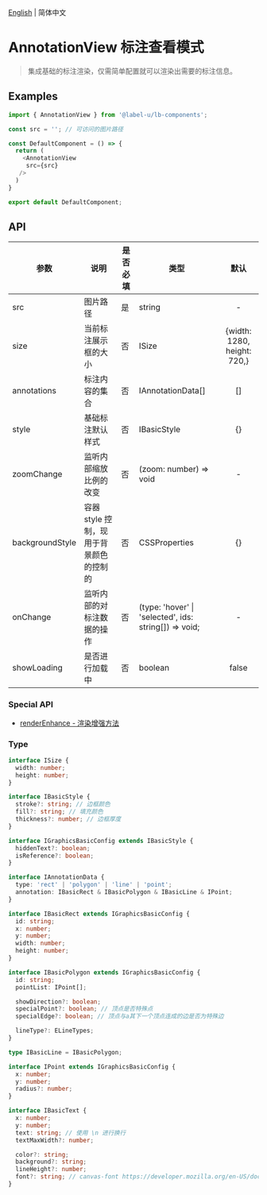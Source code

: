 [English](./annotationView_en-US.md) | 简体中文

# AnnotationView 标注查看模式

> 集成基础的标注渲染，仅需简单配置就可以渲染出需要的标注信息。

## Examples

```ts
import { AnnotationView } from '@label-u/lb-components';

const src = ''; // 可访问的图片路径

const DefaultComponent = () => {
  return (
    <AnnotationView
     src={src}
   />
  )
}

export default DefaultComponent;
```


## API

| 参数            | 说明                                    | 是否必填 | 类型                                                  |            默认             |
| --------------- | --------------------------------------- | -------- | ----------------------------------------------------- | :-------------------------: |
| src             | 图片路径                                | 是       | string                                                |              -              |
| size            | 当前标注展示框的大小                    | 否       | ISize                                                 | {width: 1280, height: 720,} |
| annotations     | 标注内容的集合                          | 否       | IAnnotationData[]                                     |             []              |
| style           | 基础标注默认样式                        | 否       | IBasicStyle                                           |             {}              |
| zoomChange      | 监听内部缩放比例的改变                  | 否       | (zoom: number) => void                                |              -              |
| backgroundStyle | 容器 style 控制，现用于背景颜色的控制的 | 否       | CSSProperties                                         |             {}              |
| onChange        | 监听内部的对标注数据的操作              | 否       | (type: 'hover' \| 'selected', ids: string[]) => void; |              -              |
| showLoading     | 是否进行加载中                          | 否       | boolean                                               |            false            |

### Special API

- [renderEnhance - 渲染增强方法](./renderEnhance.md)

### Type

```ts
interface ISize {
  width: number;
  height: number;
}

interface IBasicStyle {
  stroke?: string; // 边框颜色
  fill?: string; // 填充颜色
  thickness?: number; // 边框厚度
}

interface IGraphicsBasicConfig extends IBasicStyle {
  hiddenText?: boolean; 
  isReference?: boolean;
}

interface IAnnotationData {
  type: 'rect' | 'polygon' | 'line' | 'point';
  annotation: IBasicRect & IBasicPolygon & IBasicLine & IPoint;
}

interface IBasicRect extends IGraphicsBasicConfig {
  id: string;
  x: number;
  y: number;
  width: number;
  height: number;
}

interface IBasicPolygon extends IGraphicsBasicConfig {
  id: string;
  pointList: IPoint[];

  showDirection?: boolean;
  specialPoint?: boolean; // 顶点是否特殊点
  specialEdge?: boolean; // 顶点与a其下一个顶点连成的边是否为特殊边

  lineType?: ELineTypes;
}

type IBasicLine = IBasicPolygon;

interface IPoint extends IGraphicsBasicConfig {
  x: number;
  y: number;
  radius?: number;
}

interface IBasicText {
  x: number;
  y: number;
  text: string; // 使用 \n 进行换行
  textMaxWidth?: number;

  color?: string;
  background?: string;
  lineHeight?: number;
  font?: string; // canvas-font https://developer.mozilla.org/en-US/docs/Web/API/CanvasRenderingContext2D/font
}

```